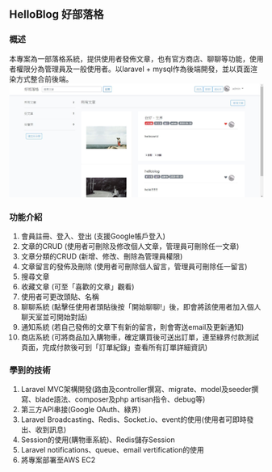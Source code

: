 ## HelloBlog 好部落格

### 概述
本專案為一部落格系統，提供使用者發佈文章，也有官方商店、聊聊等功能，使用者權限分為管理員及一般使用者。以laravel + mysql作為後端開發，並以頁面渲染方式整合前後端。
![image](https://github.com/catlookatyou/HelloBlog/blob/master/helloblog.JPG)

### 功能介紹
1.	會員註冊、登入、登出 (支援Google帳戶登入)
2.	文章的CRUD (使用者可刪除及修改個人文章，管理員可刪除任一文章)
3.	文章分類的CRUD (新增、修改、刪除為管理員權限)
4.	文章留言的發佈及刪除 (使用者可刪除個人留言，管理員可刪除任一留言)
5.	搜尋文章
6.	收藏文章 (可至「喜歡的文章」觀看)
7.	使用者可更改頭貼、名稱
8.	聊聊系統 (點擊任使用者頭貼後按「開始聊聊!」後，即會將該使用者加入個人聊天室並可開始對話)
9.	通知系統 (若自己發佈的文章下有新的留言，則會寄送email及更新通知)
10.	商店系統 (可將商品加入購物車，確定購買後可送出訂單，連至綠界付款測試頁面，完成付款後可到「訂單紀錄」查看所有訂單詳細資訊)

### 學到的技術
1.	Laravel MVC架構開發(路由及controller撰寫、migrate、model及seeder撰寫、blade語法、composer及php artisan指令、debug等) 
2.	第三方API串接(Google OAuth、綠界)
3.	Laravel Broadcasting、Redis、Socket.io、event的使用(使用者可即時發出、收到訊息)
4.	Session的使用(購物車系統)、Redis儲存Session
5.	Laravel notifications、queue、email vertification的使用
6.  將專案部署至AWS EC2
